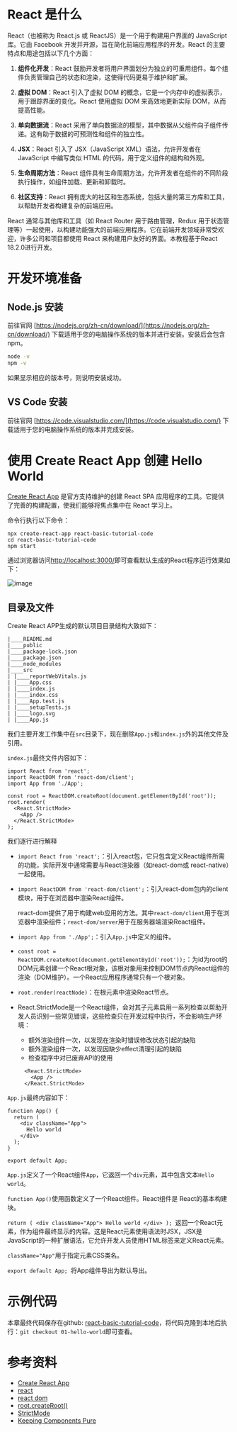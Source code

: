 
# React 是什么

React（也被称为 React.js 或 ReactJS）是一个用于构建用户界面的 JavaScript 库。它由 Facebook 开发并开源，旨在简化前端应用程序的开发。React 的主要特点和用途包括以下几个方面：

1. **组件化开发**：React 鼓励开发者将用户界面划分为独立的可重用组件。每个组件负责管理自己的状态和渲染，这使得代码更易于维护和扩展。

2. **虚拟 DOM**：React 引入了虚拟 DOM 的概念，它是一个内存中的虚拟表示，用于跟踪界面的变化。React 使用虚拟 DOM 来高效地更新实际 DOM，从而提高性能。

3. **单向数据流**：React 采用了单向数据流的模型，其中数据从父组件向子组件传递。这有助于数据的可预测性和组件的独立性。

4. **JSX**：React 引入了 JSX（JavaScript XML）语法，允许开发者在 JavaScript 中编写类似 HTML 的代码，用于定义组件的结构和外观。

5. **生命周期方法**：React 组件具有生命周期方法，允许开发者在组件的不同阶段执行操作，如组件加载、更新和卸载时。

6. **社区支持**：React 拥有庞大的社区和生态系统，包括大量的第三方库和工具，以帮助开发者构建复杂的前端应用。


React 通常与其他库和工具（如 React Router 用于路由管理，Redux 用于状态管理等）一起使用，以构建功能强大的前端应用程序。它在前端开发领域非常受欢迎，许多公司和项目都使用 React 来构建用户友好的界面。本教程基于React 18.2.0进行开发。

# 开发环境准备

## Node.js 安装

前往官网 [https://nodejs.org/zh-cn/download/](https://nodejs.org/zh-cn/download/) 下载适用于您的电脑操作系统的版本并进行安装。安装后会包含 npm。

```bash
node -v
npm -v
```

如果显示相应的版本号，则说明安装成功。

## VS Code 安装

前往官网 [https://code.visualstudio.com/](https://code.visualstudio.com/) 下载适用于您的电脑操作系统的版本并完成安装。

# 使用 Create React App 创建 Hello World

[Create React App](https://create-react-app.dev/docs/getting-started/) 是官方支持维护的创建 React SPA 应用程序的工具。它提供了完善的构建配置，使我们能够将焦点集中在 React 学习上。

命令行执行以下命令：
```
npx create-react-app react-basic-tutorial-code
cd react-basic-tutorial-code
npm start
```

通过浏览器访问[http://localhost:3000/]()即可查看默认生成的React程序运行效果如下：

![image](https://s1.qingting.work/runjs/32129f0fa3894853/cac2eb9a2107.png?x-oss-process=style/w-500)


## 目录及文件

Create React APP生成的默认项目目录结构大致如下：

```
|____README.md
|____public
|____package-lock.json
|____package.json
|____node_modules
|____src
| |____reportWebVitals.js
| |____App.css
| |____index.js
| |____index.css
| |____App.test.js
| |____setupTests.js
| |____logo.svg
| |____App.js
```

我们主要开发工作集中在`src`目录下，现在删除`App.js`和`index.js`外的其他文件及引用。

`index.js`最终文件内容如下：

```
import React from 'react';
import ReactDOM from 'react-dom/client';
import App from './App';

const root = ReactDOM.createRoot(document.getElementById('root'));
root.render(
  <React.StrictMode>
    <App />
  </React.StrictMode>
);
```

我们逐行进行解释

- `import React from 'react';`：引入react包，它只包含定义React组件所需的功能，实际开发中通常需要与React渲染器（如react-dom或 react-native）一起使用。
- `import ReactDOM from 'react-dom/client';`：引入react-dom包内的client模块，用于在浏览器中渲染React组件。
  
  react-dom提供了用于构建web应用的方法。其中`react-dom/client`用于在浏览器中渲染组件；`react-dom/server`用于在服务器端渲染React组件。
- `import App from './App';`：引入`App.js`中定义的组件。
-  `const root = ReactDOM.createRoot(document.getElementById('root'));`：为id为root的DOM元素创建一个React根对象，该根对象用来控制DOM节点内React组件的渲染（DOM维护）。一个React应用程序通常只有一个根对象。
- `root.render(reactNode)`：在根元素中渲染React节点。
- React.StrictMode是一个React组件，会对其子元素启用一系列检查以帮助开发人员识别一些常见错误，这些检查只在开发过程中执行，不会影响生产环境：
  - 额外渲染组件一次，以发现在渲染时错误修改状态引起的缺陷
  - 额外渲染组件一次，以发现因缺少effect清理引起的缺陷
  - 检查程序中对已废弃API的使用

  ```
    <React.StrictMode>
      <App />
    </React.StrictMode>
  ```

`App.js`最终内容如下：

```
function App() {
  return (
    <div className="App">
      Hello world
    </div>
  );
}

export default App;
```

`App.js`定义了一个React组件`App`，它返回一个`div`元素，其中包含文本`Hello world`。

`function App()`使用函数定义了一个React组件。React组件是 React的基本构建块。

`return ( <div className="App"> Hello world </div> ); `返回一个React元素，作为组件最终显示的内容。这是React元素使用语法时JSX，JSX是JavaScript的一种扩展语法，它允许开发人员使用HTML标签来定义React元素。

`className="App"`用于指定元素CSS类名。

`export default App; `将App组件导出为默认导出。


# 示例代码

本章最终代码保存在github: [react-basic-tutorial-code](https://github.com/yubodevstudio/react-basic-tutorial-code)，将代码克隆到本地后执行：`git checkout 01-hello-world`即可查看。

# 参考资料

- [Create React App](https://create-react-app.dev/docs/getting-started/) 
- [react](https://github.com/facebook/react)
- [react dom](https://react.dev/reference/react-dom)
- [root.createRoot()](https://react.dev/reference/react-dom/client/createRoot)
- [StrictMode](https://react.dev/reference/react/StrictMode)
- [Keeping Components Pure](https://react.dev/learn/keeping-components-pure)